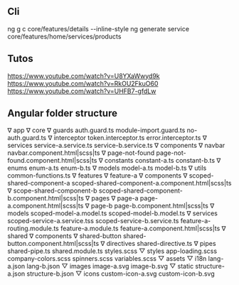 ## Cli

ng g c core/features/details --inline-style
ng generate service core/features/home/services/products


## Tutos

https://www.youtube.com/watch?v=U8YXaWwyd9k
https://www.youtube.com/watch?v=RkOU2FkuO60
https://www.youtube.com/watch?v=UHFB7-gfdLw

## Angular folder structure

∇ app
    ∇ core
         ∇ guards
              auth.guard.ts
              module-import.guard.ts
              no-auth.guard.ts
         ∇ interceptor
              token.interceptor.ts
              error.interceptor.ts
         ∇ services
              service-a.service.ts
              service-b.service.ts
         ∇ components
              ∇ navbar
                    navbar.component.html|scss|ts
              ∇ page-not-found
                    page-not-found.component.html|scss|ts
         ∇ constants
              constant-a.ts
              constant-b.ts
         ∇ enums
              enum-a.ts
              enum-b.ts
         ∇ models
              model-a.ts
              model-b.ts
         ∇ utils
              common-functions.ts
    ∇ features
         ∇ feature-a
              ∇ components
                    ∇ scoped-shared-component-a
                            scoped-shared-component-a.component.html|scss|ts
                    ∇ scope-shared-component-b
                            scoped-shared-component-b.component.html|scss|ts
              ∇ pages
                   ∇ page-a
                        page-a.component.html|scss|ts
                   ∇ page-b
                        page-b.component.html|scss|ts
              ∇ models
                    scoped-model-a.model.ts
                    scoped-model-b.model.ts
              ∇ services
                    scoped-service-a.service.tss
                    scoped-service-b.service.ts
              feature-a-routing.module.ts
              feature-a.module.ts
              feature-a.component.html|scss|ts
    ∇ shared
         ∇ components
              ∇ shared-button
                   shared-button.component.html|scss|ts
         ∇ directives
              shared-directive.ts
         ∇ pipes
              shared-pipe.ts
         shared.module.ts
    styles.scss
    ▽ styles
        app-loading.scss
        company-colors.scss
        spinners.scss
        variables.scss
    ▽ assets
        ▽ i18n
            lang-a.json
            lang-b.json
        ▽ images
            image-a.svg
            image-b.svg
        ▽ static
            structure-a.json
            structure-b.json
        ▽ icons
            custom-icon-a.svg
            custom-icon-b.svg
